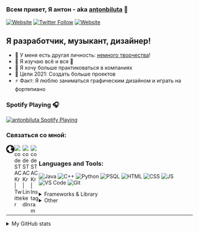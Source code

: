 ### Всем привет, Я антон - aka [antonbiluta][website] 👋

[![Website](https://img.shields.io/website?color=1D23&down_message=offline&label=landing%20page&logo=Google%20Earth&logoColor=white&style=for-the-badge&up_message=GO&url=http%3A%2F%2Fantonbiluta.gitlab.io%2Fbiluta%2F)][website]
[![Twitter Follow](https://img.shields.io/twitter/follow/antonbiluta?color=1DA1F2&logo=twitter&style=for-the-badge)](https://twitter.com/intent/tweet?screen_name=antonbiluta&ref_src=twsrc%5Etfw)
[![Website](https://img.shields.io/website?color=3f8ae0&down_message=check&label=profile&logo=vk&logoColor=white&style=for-the-badge&up_message=check&url=https%3A%2F%2Fvk.com%2Fanton_biluta)][vk]



## Я разработчик, музыкант, дизайнер!

- 🔭 У меня есть другая личность: [немного творчества][vkgroup]!
- 🌱 Я изучаю всё и вся 🤣
- 👯 Я хочу больше практиковаться в компаниях
- 🥅 Цели 2021: Создать больше проектов
- ⚡ Факт: Я люблю заниматься графическим дизайном и играть на фортепиано

### Spotify Playing 🎧

[<img src="https://spotify-github-profile.vercel.app/api/view.svg?uid=31kqach2benl5w47wuijafz4aidm&cover_image=true&theme=novatorem" alt="antonbiluta Spotify Playing" width="350"/>](https://open.spotify.com/user/31kqach2benl5w47wuijafz4aidm)
### Связаться со мной:

[<img align="left" alt="codeSTACKr.com" width="22px" src="https://raw.githubusercontent.com/iconic/open-iconic/master/svg/globe.svg" />][website]
[<img align="left" alt="codeSTACKr | Twitter" width="22px" src="https://seeklogo.net/wp-content/uploads/2015/11/twitter-logo.png" />][twitter]
[<img align="left" alt="codeSTACKr | LinkedIn" width="22px" src="https://cdn4.iconfinder.com/data/icons/social-media-flat-7/64/Social-media_VK-512.png"/>][vk]
[<img align="left" alt="codeSTACKr | Instagram" width="22px" src="https://qazaq1913.com/wp-content/uploads/2019/01/instagram-logo-color-512.png" />](https://www.instagram.com/antonbiluta)

<br />

### Languages and Tools:

![Java](https://img.shields.io/badge/-Java-090909?style=for-the-badge&logo=java&logoColor=EA2D2E)
![C++](https://img.shields.io/badge/-C++-090909?style=for-the-badge&logo=C%2b%2b&logoColor=005697)
![Python](https://img.shields.io/badge/-Python-090909?style=for-the-badge&logo=python&logoColor=FFE469)
![PSQL](https://img.shields.io/badge/-PgSQL-090909?style=for-the-badge&logo=postgresql&logoColor=31648C)
![HTML](https://img.shields.io/badge/-html-090909?style=for-the-badge&logo=html5&logoColor=E96228)
![CSS](https://img.shields.io/badge/-css-090909?style=for-the-badge&logo=css3&logoColor=3C9CD7)
![JS](https://img.shields.io/badge/-JavaScript-090909?style=for-the-badge&logo=JavaScript&logoColor=F7DF1E)
![VS Code](https://img.shields.io/badge/-VS%20Code-090909?style=for-the-badge&logo=Visual%20Studio%20Code&logoColor=007ACC)
![Git](https://img.shields.io/badge/-Git-090909?style=for-the-badge&logo=Git&logoColor=F05032)
<details>
  <summary>Frameworks & Library</summary>

  ![JavaFX](https://img.shields.io/badge/-javafx-090909?style=for-the-badge&logo=java&logoColor=E77001)
  ![Spring](https://img.shields.io/badge/-spring-090909?style=for-the-badge&logo=spring&logoColor=6DB33F)

  ![Sass](https://img.shields.io/badge/-Sass-090909?style=for-the-badge&logo=Sass&logoColor=CC6699)
  ![Bootstrap](https://img.shields.io/badge/-Bootstrap-090909?style=for-the-badge&logo=Bootstrap&logoColor=563D7C)
  ![jQuery](https://img.shields.io/badge/-jQuery-090909?style=for-the-badge&logo=jQuery&logoColor=0769AD)

</details>

<details>
  <summary>Other</summary>

![GitHub](https://img.shields.io/badge/-GitHub-FFF?style=for-the-badge&logo=GitHub&logoColor=181717)
![GitLab](https://img.shields.io/badge/-GitLab-090909?style=for-the-badge&logo=GitLab&logoColor=FCA121)

![Figma](https://img.shields.io/badge/-Figma-090909?style=for-the-badge&logo=Figma&logoColor=F24E1E)
![Adobe Photoshop](https://img.shields.io/badge/-Photoshop-090909?style=for-the-badge&logo=Adobe%20Photoshop&logoColor=31A8FF)
![Adobe After Effects](https://img.shields.io/badge/-After%20Effects-090909?style=for-the-badge&logo=Adobe%20After%20Effects&logoColor=9999FF)
</details>


<!-- #### Языки
[<img alt="Java" height="26px" src="https://1000logos.net/wp-content/uploads/2020/09/Java-Logo.png"/>][vk]
[<img alt="C++" width="26px" src="https://upload.wikimedia.org/wikipedia/commons/thumb/1/18/ISO_C%2B%2B_Logo.svg/1200px-ISO_C%2B%2B_Logo.svg.png"/>][vk]
[<img alt="Python" width="26px" src="https://upload.wikimedia.org/wikipedia/commons/thumb/c/c3/Python-logo-notext.svg/768px-Python-logo-notext.svg.png"/>][vk] -->

<!-- #### Фреймы
[<img alt="JavaFX" height="26px" src="https://upload.wikimedia.org/wikipedia/en/c/cc/JavaFX_Logo.png"/>][vk]
[<img alt="Java spring" width="26px" src="https://img.icons8.com/color/452/spring-logo.png"/>][vk] -->

<!-- #### СУБД & БД

[<img alt="PostgreSQL" width="26px" src="https://upload.wikimedia.org/wikipedia/commons/thumb/2/29/Postgresql_elephant.svg/1200px-Postgresql_elephant.svg.png"/>][vk]
[<img alt="SQL" width="26px" src="https://dev.co/wp-content/uploads/2020/06/kisspng-microsoft-sql-server-mysql-database-logo-5b098c6ee92a46.0488681015273524309551-e1592780538916.png" />][vk]
[<img alt="MySQL" height="26px" src="https://download.logo.wine/logo/MySQL/MySQL-Logo.wine.png" />][vk] -->

<!-- #### Web
[<img alt="HTML5" width="26px" src="https://raw.githubusercontent.com/github/explore/80688e429a7d4ef2fca1e82350fe8e3517d3494d/topics/html/html.png" />][vk]
[<img alt="CSS3" width="26px" src="https://raw.githubusercontent.com/github/explore/80688e429a7d4ef2fca1e82350fe8e3517d3494d/topics/css/css.png" />][vk]
[<img alt="JavaScript" width="26px" src="https://raw.githubusercontent.com/github/explore/80688e429a7d4ef2fca1e82350fe8e3517d3494d/topics/javascript/javascript.png" />][vk]
[<img alt="Sass" width="26px" src="https://raw.githubusercontent.com/github/explore/80688e429a7d4ef2fca1e82350fe8e3517d3494d/topics/sass/sass.png" />][vk]
[<img alt="React" width="26px" src="https://raw.githubusercontent.com/github/explore/80688e429a7d4ef2fca1e82350fe8e3517d3494d/topics/react/react.png" />][vk]
[<img alt="Node.js" width="26px" src="https://raw.githubusercontent.com/github/explore/80688e429a7d4ef2fca1e82350fe8e3517d3494d/topics/nodejs/nodejs.png" />][vk]
[<img alt="JQuery" width="26px" src="https://i.pinimg.com/originals/c0/26/1a/c0261af0418d8ad72fdd8a7f4379d7db.png" />][vk]
[<img alt="Bootstrap" width="26px" src="https://cdn.freebiesupply.com/logos/thumbs/2x/bootstrap-4-logo.png" />][vk] -->


<!-- #### Инструменты
[<img alt="Visual Studio Code" width="26px" src="https://user-images.githubusercontent.com/674621/71187801-14e60a80-2280-11ea-94c9-e56576f76baf.png" />][vk]
[<img alt="Git" width="26px" src="https://git-scm.com/images/logos/downloads/Git-Icon-1788C.png" />][vk]
[<img alt="GitHub" width="26px" src="https://raw.githubusercontent.com/github/explore/78df643247d429f6cc873026c0622819ad797942/topics/github/github.png" />][vk]
[<img alt="GitLab" width="26px" src="https://upload.wikimedia.org/wikipedia/commons/thumb/1/18/GitLab_Logo.svg/1200px-GitLab_Logo.svg.png" />][vk]
[<img alt="Terminal" width="26px" src="https://raw.githubusercontent.com/github/explore/80688e429a7d4ef2fca1e82350fe8e3517d3494d/topics/terminal/terminal.png" />][vk]
[<img alt="SceneBuilder" width="26px" src="https://i2.wp.com/gluonhq.com/wp-content/uploads/2015/02/SceneBuilderLogo.png?fit=781%2C781&ssl=1" />][vk] -->

<br />

---
<details>
  <summary>My GitHub stats</summary>

  [![ReadMe Card](https://github-readme-stats.vercel.app/api/pin/?username=antonbiluta&repo=FPM-telegram-bot&theme=dracula)](https://github.com/antonbiluta/FPM-telegram-bot)

  [![ReadMe Card](https://github-readme-stats.vercel.app/api/pin/?username=antonbiluta&repo=antonbiluta.github.io&theme=dracula)](https://github.com/antonbiluta/antonbiluta.github.io)

  [![ReadMe Card](https://github-readme-stats.vercel.app/api/pin/?username=antonbiluta&repo=TCP-Network&theme=dracula)](https://github.com/antonbiluta/TCP-Network)
  
  ![Anurag's github stats](https://github-readme-stats.vercel.app/api?username=antonbiluta&show_icons=true&theme=radical)

  [![Top Langs](https://github-readme-stats.vercel.app/api/top-langs/?username=antonbiluta&hide=PowerShell,Shell,Batchfile&langs_count=10&layout=compact&theme=flag-india)](https://github.com/antonbilut)


</details>

[website]: http://antonbiluta.gitlab.io/biluta/
[twitter]: https://twitter.com/antonbiluta
[instagram]: https://instagram.com/codeSTACKr
[vk]: https://vk.com/anton_biluta
[vkgroup]: https://vk.com/bilutastudio
